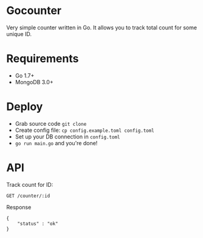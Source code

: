 # Gocounter

Very simple counter written in Go. It allows you to track total count for some unique ID.

# Requirements

- Go 1.7+
- MongoDB 3.0+

# Deploy

- Grab source code `git clone`
- Create config file: `cp config.example.toml config.toml`
- Set up your DB connection in `config.toml`
- `go run main.go` and you're done!

# API

Track count for ID:

`GET /counter/:id`

Response

```
{
    "status" : "ok"
}
```
